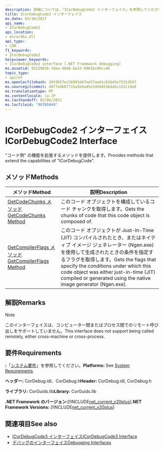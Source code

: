 ```yaml
---
description: 詳細については、「ICorDebugCode2 インターフェイス」を参照してください。
title: ICorDebugCode2 インターフェイス
ms.date: 03/30/2017
api_name:
- ICorDebugCode2
api_location:
- mscordbi.dll
api_type:
- COM
f1_keywords:
- ICorDebugCode2
helpviewer_keywords:
- ICorDebugCode2 interface [.NET Framework debugging]
ms.assetid: 9321903b-7dea-40d8-ba32-99016c00cc46
topic_type:
- apiref
ms.openlocfilehash: 29fd657ec56993d47ee57aa41c81b45e75352697
ms.sourcegitcommit: ddf7edb67715a5b9a45e3dd44536dabc153c1de0
ms.translationtype: MT
ms.contentlocale: ja-JP
ms.lasthandoff: 02/06/2021
ms.locfileid: "99765049"
---
```

# <a name="icordebugcode2-interface"></a><span data-ttu-id="9dd50-103">ICorDebugCode2 インターフェイス</span><span class="sxs-lookup"><span data-stu-id="9dd50-103">ICorDebugCode2 Interface</span></span>

<span data-ttu-id="9dd50-104">"コード例" の機能を拡張するメソッドを提供します。</span><span class="sxs-lookup"><span data-stu-id="9dd50-104">Provides methods that extend the capabilities of "ICorDebugCode".</span></span>  
  
## <a name="methods"></a><span data-ttu-id="9dd50-105">メソッド</span><span class="sxs-lookup"><span data-stu-id="9dd50-105">Methods</span></span>  
  
|<span data-ttu-id="9dd50-106">メソッド</span><span class="sxs-lookup"><span data-stu-id="9dd50-106">Method</span></span>|<span data-ttu-id="9dd50-107">説明</span><span class="sxs-lookup"><span data-stu-id="9dd50-107">Description</span></span>|  
|------------|-----------------|  
|[<span data-ttu-id="9dd50-108">GetCodeChunks メソッド</span><span class="sxs-lookup"><span data-stu-id="9dd50-108">GetCodeChunks Method</span></span>](icordebugcode2-getcodechunks-method.md)|<span data-ttu-id="9dd50-109">このコード オブジェクトを構成しているコード チャンクを取得します。</span><span class="sxs-lookup"><span data-stu-id="9dd50-109">Gets the chunks of code that this code object is composed of.</span></span>|  
|[<span data-ttu-id="9dd50-110">GetCompilerFlags メソッド</span><span class="sxs-lookup"><span data-stu-id="9dd50-110">GetCompilerFlags Method</span></span>](icordebugcode2-getcompilerflags-method.md)|<span data-ttu-id="9dd50-111">このコード オブジェクトが Just-In-Time (JIT) コンパイルされたとき、またはネイティブ イメージ ジェネレーター (Ngen.exe) を使用して生成されたときの条件を指定するフラグを取得します。</span><span class="sxs-lookup"><span data-stu-id="9dd50-111">Gets the flags that specify the conditions under which this code object was either just-in-time (JIT) compiled or generated using the native image generator (Ngen.exe).</span></span>|  
  
## <a name="remarks"></a><span data-ttu-id="9dd50-112">解説</span><span class="sxs-lookup"><span data-stu-id="9dd50-112">Remarks</span></span>  
  
> [!NOTE]
> <span data-ttu-id="9dd50-113">このインターフェイスは、コンピューター間またはプロセス間でのリモート呼び出しをサポートしていません。</span><span class="sxs-lookup"><span data-stu-id="9dd50-113">This interface does not support being called remotely, either cross-machine or cross-process.</span></span>  
  
## <a name="requirements"></a><span data-ttu-id="9dd50-114">要件</span><span class="sxs-lookup"><span data-stu-id="9dd50-114">Requirements</span></span>  

 <span data-ttu-id="9dd50-115">**:**「[システム要件](../../get-started/system-requirements.md)」を参照してください。</span><span class="sxs-lookup"><span data-stu-id="9dd50-115">**Platforms:** See [System Requirements](../../get-started/system-requirements.md).</span></span>  
  
 <span data-ttu-id="9dd50-116">**ヘッダー:** CorDebug.idl、CorDebug.h</span><span class="sxs-lookup"><span data-stu-id="9dd50-116">**Header:** CorDebug.idl, CorDebug.h</span></span>  
  
 <span data-ttu-id="9dd50-117">**ライブラリ:** CorGuids.lib</span><span class="sxs-lookup"><span data-stu-id="9dd50-117">**Library:** CorGuids.lib</span></span>  
  
 <span data-ttu-id="9dd50-118">**.NET Framework のバージョン:**[!INCLUDE[net_current_v20plus](../../../../includes/net-current-v20plus-md.md)]</span><span class="sxs-lookup"><span data-stu-id="9dd50-118">**.NET Framework Versions:** [!INCLUDE[net_current_v20plus](../../../../includes/net-current-v20plus-md.md)]</span></span>  
  
## <a name="see-also"></a><span data-ttu-id="9dd50-119">関連項目</span><span class="sxs-lookup"><span data-stu-id="9dd50-119">See also</span></span>

- [<span data-ttu-id="9dd50-120">ICorDebugCode3 インターフェイス</span><span class="sxs-lookup"><span data-stu-id="9dd50-120">ICorDebugCode3 Interface</span></span>](icordebugcode3-interface.md)
- [<span data-ttu-id="9dd50-121">デバッグのインターフェイス</span><span class="sxs-lookup"><span data-stu-id="9dd50-121">Debugging Interfaces</span></span>](debugging-interfaces.md)
